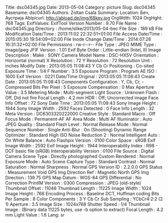 Title: dsc04345.jpg
Date: 2013-05-04
Category: picture
Slug: dsc04345
Basename: dsc04345
Authors: Zoltan Csala
Summary:
Location: Беч, Аустрија
Ablpicurl: http://abload.de/img/68kev.jpg
OrgWdth: 1024
OrgHght: 768
Tags:
ExifValues: ExifTool Version Number : 9.70
            File Name : dsc04345.jpg
            Directory : /home/slike/2013/05-04-bec
            File Size : 189 kB
            File Modification Date/Time : 2013:11:02 22:32:51+01:00
            File Access Date/Time : 2015:05:30 19:54:09+02:00
            File Inode Change Date/Time : 2014:07:26 16:31:32+02:00
            File Permissions : rw-r--r--
            File Type : JPEG
            MIME Type : image/jpeg
            JFIF Version : 1.01
            Exif Byte Order : Little-endian (Intel, II)
            Image Description :
            Make : SONY
            Camera Model Name : DSC-HX5V
            Orientation : Horizontal (normal)
            X Resolution : 72
            Y Resolution : 72
            Resolution Unit : inches
            Modify Date : 2013:05:05 11:08:43
            Y Cb Cr Positioning : Co-sited
            Exposure Time : 1/4
            F Number : 3.5
            Exposure Program : Program AE
            ISO : 1600
            Exif Version : 0221
            Date/Time Original : 2013:05:05 11:08:43
            Create Date : 2013:05:05 11:08:43
            Components Configuration : Y, Cb, Cr, -
            Compressed Bits Per Pixel : 5
            Exposure Compensation : 0
            Max Aperture Value : 3.5
            Metering Mode : Multi-segment
            Light Source : Unknown
            Flash : Off, Did not fire
            Focal Length : 4.2 mm
            HDR : Off; Uncorrected image
            Face Info Offset : 72
            Sony Date Time : 2013:05:05 11:08:43
            Sony Image Height : 1944
            Sony Image Width : 2592
            Faces Detected : 0
            Face Info Length : 32
            Meta Version : DC6303320222000
            Creative Style : Standard
            Macro : Off
            Focus Mode : Permanent-AF
            AF Area Mode : Multi
            AF Illuminator : Auto
            JPEG Quality : Standard
            Flash Level : Normal
            Release Mode : Normal
            Sequence Number : Single
            Anti-Blur : On (Shooting)
            Dynamic Range Optimizer : Standard
            High ISO Noise Reduction 2 : Normal
            Intelligent Auto : On
            White Balance : Auto
            Flashpix Version : 0100
            Color Space : sRGB
            Exif Image Width : 2592
            Exif Image Height : 1944
            Interoperability Index : R98 - DCF basic file (sRGB)
            Interoperability Version : 0100
            File Source : Digital Camera
            Scene Type : Directly photographed
            Custom Rendered : Normal
            Exposure Mode : Auto
            Scene Capture Type : Standard
            Contrast : Normal
            Saturation : Normal
            Sharpness : Normal
            GPS Version ID : 2.2.0.0
            GPS Status : Measurement Void
            GPS Img Direction Ref : Magnetic North
            GPS Img Direction : 139.75
            GPS Map Datum : WGS-84
            GPS Differential : No Correction
            PrintIM Version : 0300
            Compression : JPEG (old-style)
            Thumbnail Offset : 11048
            Thumbnail Length : 11225
            Image Width : 1024
            Image Height : 768
            Encoding Process : Baseline DCT, Huffman coding
            Bits Per Sample : 8
            Color Components : 3
            Y Cb Cr Sub Sampling : YCbCr4:2:2 (2 1)
            Aperture : 3.5
            Image Size : 1024x768
            Shutter Speed : 1/4
            Thumbnail Image : (Binary data 11225 bytes, use -b option to extract)
            Focal Length : 4.2 mm
            Light Value : 1.6
Lang: sr

